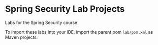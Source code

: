 # Spring Security Lab Projects

Labs for the Spring Security course

To import these labs into your IDE, import the parent pom `lab/pom.xml` as Maven projects.

